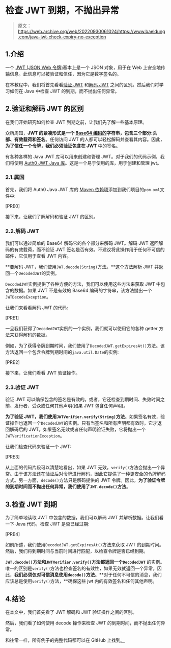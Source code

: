 # 检查 JWT 到期，不抛出异常

> 原文：<https://web.archive.org/web/20220930061024/https://www.baeldung.com/java-jwt-check-expiry-no-exception>

## 1.介绍

一个 [JWT (JSON Web 令牌)](https://web.archive.org/web/20221221184144/https://www.rfc-editor.org/rfc/rfc7519)基本上是一个 JSON 对象，用于在 Web 上安全地传输信息。此信息可以被验证和信任，因为它是数字签名的。

在本教程中，我们将首先看看[验证 JWT](/web/20221221184144/https://www.baeldung.com/java-auth0-jwt) 和[解码 JWT](/web/20221221184144/https://www.baeldung.com/java-jwt-token-decode) 之间的区别。然后我们将学习如何在 Java 中检查 JWT 的到期，而不抛出任何异常。

## 2.验证和解码 JWT 的区别

在我们开始研究如何检查 JWT 到期之前，让我们先了解一些基本原理。

众所周知，**JWT 的紧凑形式是一个 [Base64 编码的](/web/20221221184144/https://www.baeldung.com/java-base64-encode-and-decode)字符串，包含三个部分:头部、有效载荷和签名**。任何访问 JWT 的人都可以轻松解码并查看其内容。因此，**为了信任一个令牌，我们必须验证包含在 JWT** 中的签名。

有各种各样的 Java JWT 库可以用来创建和管理 JWT。对于我们的代码示例，我们将使用 [Auth0 JWT Java 库](https://web.archive.org/web/20221221184144/https://github.com/auth0/java-jwt)。这是一个易于使用的库，用于创建和管理 jwt。

### 2.1.属国

首先，我们将 Auth0 Java JWT 库的 [Maven 依赖项](https://web.archive.org/web/20221221184144/https://search.maven.org/search?q=g:com.auth0%20AND%20a:java-jwt)添加到我们项目的`pom.xml`文件中:

[PRE0]

接下来，让我们了解解码和验证 JWT 的区别。

### 2.2.解码 JWT

我们可以通过简单的 Base64 解码它的各个部分来解码 JWT。解码 JWT 返回解码的有效载荷，而不验证 JWT 签名是否有效。不建议将此操作用于任何不可信的邮件，它仅用于查看 JWT 内容。

**要解码 JWT，我们使用`JWT.decode(String)`方法。**这个方法解析 JWT 并返回一个`DecodedJWT`的实例。

`DecodedJWT`实例提供了各种方便的方法，我们可以使用这些方法来获取 JWT 中包含的数据。如果 JWT 不是有效的 Base64 编码的字符串，该方法抛出一个`JWTDecodeException`。

让我们来看看解码 JWT 的代码:

[PRE1]

一旦我们获得了`DecodedJWT`实例的一个实例，我们就可以使用它的各种 getter 方法来获得解码的数据。

例如，为了获得令牌到期时间，我们使用了`DecodedJWT.getExpiresAt()`方法。该方法返回一个包含令牌到期时间的`java.util.Date`的实例:

[PRE2]

接下来，让我们看看 JWT 验证操作。

### 2.3.验证 JWT

验证 JWT 可以确保包含的签名是有效的。或者，它还检查到期时间、失效时间之前、发行者、受众或任何其他声明(如果 JWT 包含任何声明)。

**为了验证 JWT，我们使用`JWTVerifier.verify(String)`方法**。如果签名有效，验证操作也返回一个`DecodedJWT`的实例。只有当签名和所有声明都有效时，它才返回解码后的 JWT。如果签名无效或者任何声明验证失败，它将抛出一个`JWTVerificationException`。

让我们检查代码来验证一个 JWT:

[PRE3]

从上面的代码片段可以清楚地看出，如果 JWT 无效，`verify()`方法会抛出一个异常。由于该方法还在验证后对令牌进行解码，因此它提供了一种更安全的令牌解码方式。另一方面，`decode()`方法只是解码提供的 JWT 令牌。因此，**为了验证令牌的到期时间而不抛出任何异常，我们使用了`JWT.decode()`方法**。

## 3.检查 JWT 到期

为了简单地读取 JWT 中包含的数据，我们可以解码 JWT 并解析数据。让我们看一下 Java 代码，检查 JWT 是否已经过期:

[PRE4]

如前所述，我们使用`DecodedJWT.getExpiresAt()`方法来获取 JWT 的到期时间。然后，我们将到期时间与当前时间进行匹配，以检查令牌是否已经到期。

**`JWT.decode()`方法和`JWTVerifier.verify()`方法都返回一个`DecodedJWT`** 的实例。唯一的区别是`verify()`方法也检查签名的有效性，如果无效就返回一个异常。因此，**我们必须仅对可信消息使用`decode()`方法**。**对于任何不可信的消息，我们应该总是使用`verify()`方法，**确保这些 jwt 内的有效签名和任何其他声明。

## 4.结论

在本文中，我们首先看了 JWT 解码和 JWT 验证操作之间的区别。

然后，我们看了如何使用 decode 操作来检查 JWT 的到期时间，而不抛出任何异常。

和往常一样，所有例子的完整代码都可以在 GitHub 上找到[。](https://web.archive.org/web/20221221184144/https://github.com/eugenp/tutorials/tree/master/security-modules/jwt)
